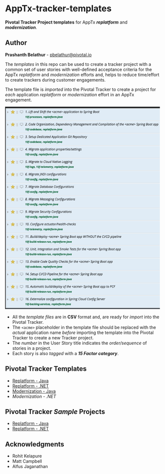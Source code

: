 # AppTx-tracker-templates
**Pivotal Tracker Project templates** for AppTx ***replatform*** and ***modernization***.

## Author
**Prashanth Belathur** - pbelathur@pivotal.io

The _templates_ in this repo can be used to create a tracker project with a common set of user stories with well-defined acceptance criteria for the AppTx _replatform_ and _modernization_ efforts and, helps to reduce time/effort to create trackers during customer engagements.

The template file is _imported_ into the Pivotal Tracker to create a project for _each_ application _replatform_ or _modernization_ effort in an AppTx engagement.

![](tracker-replatform-java.png)

- All the _template files_ are in **CSV** format and, are ready for _import_ into the Pivotal Tracker.
- The `<acme>` placeholder in the template file should be replaced with the _actual_ application name _before_ importing the template into the Pivotal Tracker to create a new Tracker project.
- The _number_ in the User Story title indicates the _order/sequence_ of stories in a project.
- Each story is also _tagged_ with a ***15 Factor category***.

## Pivotal Tracker Templates
- [Replatform - Java](https://github.com/pivotalservices/AppTx-tracker-templates/blob/master/apptx_replatform_tracker_template_java.csv)
- [Replatform - .NET](https://github.com/pivotalservices/AppTx-tracker-templates/blob/master/apptx_replatform_tracker_template_dotnet.csv)
- [Modernization - Java](https://github.com/pivotalservices/AppTx-tracker-templates/blob/master/apptx_modernization_tracker_template_java.csv)
- _Modernization - .NET_

## Pivotal Tracker _Sample_ Projects
- [Replatform - Java](https://www.pivotaltracker.com/n/projects/2188648)
- [Replatform - .NET](https://www.pivotaltracker.com/n/projects/2192802)

## Acknowledgments
- Rohit Kelapure
- Matt Campbell
- Alfus Jaganathan

